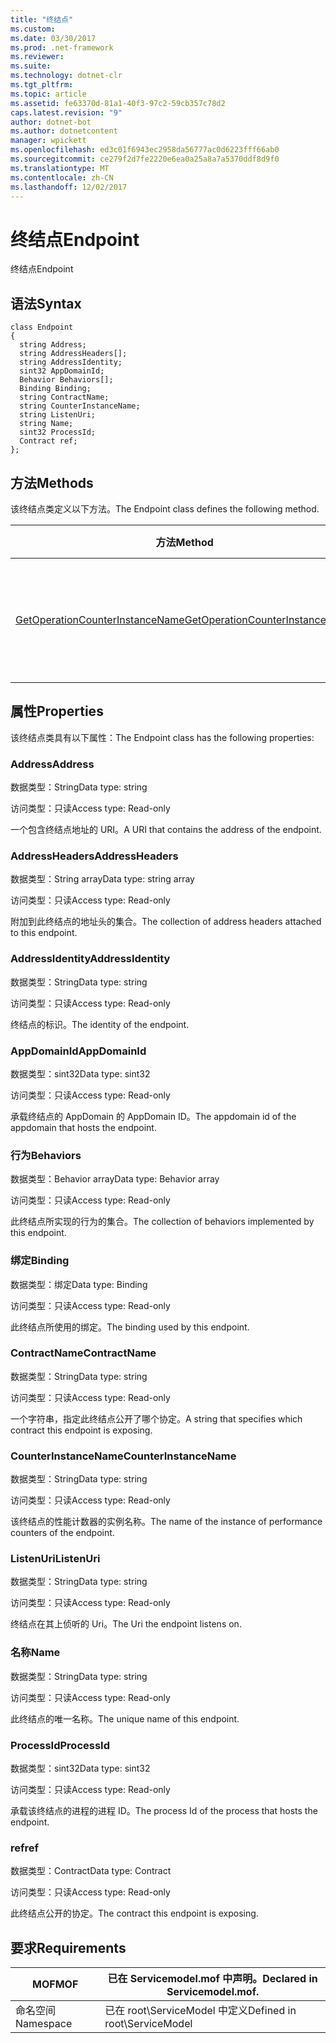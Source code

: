 ```yaml
---
title: "终结点"
ms.custom: 
ms.date: 03/30/2017
ms.prod: .net-framework
ms.reviewer: 
ms.suite: 
ms.technology: dotnet-clr
ms.tgt_pltfrm: 
ms.topic: article
ms.assetid: fe63370d-81a1-40f3-97c2-59cb357c78d2
caps.latest.revision: "9"
author: dotnet-bot
ms.author: dotnetcontent
manager: wpickett
ms.openlocfilehash: ed3c01f6943ec2958da56777ac0d6223fff66ab0
ms.sourcegitcommit: ce279f2d7fe2220e6ea0a25a8a7a5370ddf8d9f0
ms.translationtype: MT
ms.contentlocale: zh-CN
ms.lasthandoff: 12/02/2017
---
```

# <a name="endpoint"></a><span data-ttu-id="378d4-102">终结点</span><span class="sxs-lookup"><span data-stu-id="378d4-102">Endpoint</span></span>
<span data-ttu-id="378d4-103">终结点</span><span class="sxs-lookup"><span data-stu-id="378d4-103">Endpoint</span></span>  
  
## <a name="syntax"></a><span data-ttu-id="378d4-104">语法</span><span class="sxs-lookup"><span data-stu-id="378d4-104">Syntax</span></span>  
  
```  
class Endpoint  
{  
  string Address;  
  string AddressHeaders[];  
  string AddressIdentity;  
  sint32 AppDomainId;  
  Behavior Behaviors[];  
  Binding Binding;  
  string ContractName;  
  string CounterInstanceName;  
  string ListenUri;  
  string Name;  
  sint32 ProcessId;  
  Contract ref;  
};  
```  
  
## <a name="methods"></a><span data-ttu-id="378d4-105">方法</span><span class="sxs-lookup"><span data-stu-id="378d4-105">Methods</span></span>  
 <span data-ttu-id="378d4-106">该终结点类定义以下方法。</span><span class="sxs-lookup"><span data-stu-id="378d4-106">The Endpoint class defines the following method.</span></span>  
  
|<span data-ttu-id="378d4-107">方法</span><span class="sxs-lookup"><span data-stu-id="378d4-107">Method</span></span>|<span data-ttu-id="378d4-108">描述</span><span class="sxs-lookup"><span data-stu-id="378d4-108">Description</span></span>|  
|------------|-----------------|  
|[<span data-ttu-id="378d4-109">GetOperationCounterInstanceName</span><span class="sxs-lookup"><span data-stu-id="378d4-109">GetOperationCounterInstanceName</span></span>](../../../../../docs/framework/wcf/diagnostics/wmi/getoperationcounterinstancename.md)|<span data-ttu-id="378d4-110">检索操作性能计数器实例名称</span><span class="sxs-lookup"><span data-stu-id="378d4-110">Retrieves the operation performance counter instance name</span></span>|  
  
## <a name="properties"></a><span data-ttu-id="378d4-111">属性</span><span class="sxs-lookup"><span data-stu-id="378d4-111">Properties</span></span>  
 <span data-ttu-id="378d4-112">该终结点类具有以下属性：</span><span class="sxs-lookup"><span data-stu-id="378d4-112">The Endpoint class has the following properties:</span></span>  
  
### <a name="address"></a><span data-ttu-id="378d4-113">Address</span><span class="sxs-lookup"><span data-stu-id="378d4-113">Address</span></span>  
 <span data-ttu-id="378d4-114">数据类型：String</span><span class="sxs-lookup"><span data-stu-id="378d4-114">Data type: string</span></span>  
  
 <span data-ttu-id="378d4-115">访问类型：只读</span><span class="sxs-lookup"><span data-stu-id="378d4-115">Access type: Read-only</span></span>  
  
 <span data-ttu-id="378d4-116">一个包含终结点地址的 URI。</span><span class="sxs-lookup"><span data-stu-id="378d4-116">A URI that contains the address of the endpoint.</span></span>  
  
### <a name="addressheaders"></a><span data-ttu-id="378d4-117">AddressHeaders</span><span class="sxs-lookup"><span data-stu-id="378d4-117">AddressHeaders</span></span>  
 <span data-ttu-id="378d4-118">数据类型：String array</span><span class="sxs-lookup"><span data-stu-id="378d4-118">Data type: string array</span></span>  
  
 <span data-ttu-id="378d4-119">访问类型：只读</span><span class="sxs-lookup"><span data-stu-id="378d4-119">Access type: Read-only</span></span>  
  
 <span data-ttu-id="378d4-120">附加到此终结点的地址头的集合。</span><span class="sxs-lookup"><span data-stu-id="378d4-120">The collection of address headers attached to this endpoint.</span></span>  
  
### <a name="addressidentity"></a><span data-ttu-id="378d4-121">AddressIdentity</span><span class="sxs-lookup"><span data-stu-id="378d4-121">AddressIdentity</span></span>  
 <span data-ttu-id="378d4-122">数据类型：String</span><span class="sxs-lookup"><span data-stu-id="378d4-122">Data type: string</span></span>  
  
 <span data-ttu-id="378d4-123">访问类型：只读</span><span class="sxs-lookup"><span data-stu-id="378d4-123">Access type: Read-only</span></span>  
  
 <span data-ttu-id="378d4-124">终结点的标识。</span><span class="sxs-lookup"><span data-stu-id="378d4-124">The identity of the endpoint.</span></span>  
  
### <a name="appdomainid"></a><span data-ttu-id="378d4-125">AppDomainId</span><span class="sxs-lookup"><span data-stu-id="378d4-125">AppDomainId</span></span>  
 <span data-ttu-id="378d4-126">数据类型：sint32</span><span class="sxs-lookup"><span data-stu-id="378d4-126">Data type: sint32</span></span>  
  
 <span data-ttu-id="378d4-127">访问类型：只读</span><span class="sxs-lookup"><span data-stu-id="378d4-127">Access type: Read-only</span></span>  
  
 <span data-ttu-id="378d4-128">承载终结点的 AppDomain 的 AppDomain ID。</span><span class="sxs-lookup"><span data-stu-id="378d4-128">The appdomain id of the appdomain that hosts the endpoint.</span></span>  
  
### <a name="behaviors"></a><span data-ttu-id="378d4-129">行为</span><span class="sxs-lookup"><span data-stu-id="378d4-129">Behaviors</span></span>  
 <span data-ttu-id="378d4-130">数据类型：Behavior array</span><span class="sxs-lookup"><span data-stu-id="378d4-130">Data type: Behavior array</span></span>  
  
 <span data-ttu-id="378d4-131">访问类型：只读</span><span class="sxs-lookup"><span data-stu-id="378d4-131">Access type: Read-only</span></span>  
  
 <span data-ttu-id="378d4-132">此终结点所实现的行为的集合。</span><span class="sxs-lookup"><span data-stu-id="378d4-132">The collection of behaviors implemented by this endpoint.</span></span>  
  
### <a name="binding"></a><span data-ttu-id="378d4-133">绑定</span><span class="sxs-lookup"><span data-stu-id="378d4-133">Binding</span></span>  
 <span data-ttu-id="378d4-134">数据类型：绑定</span><span class="sxs-lookup"><span data-stu-id="378d4-134">Data type: Binding</span></span>  
  
 <span data-ttu-id="378d4-135">访问类型：只读</span><span class="sxs-lookup"><span data-stu-id="378d4-135">Access type: Read-only</span></span>  
  
 <span data-ttu-id="378d4-136">此终结点所使用的绑定。</span><span class="sxs-lookup"><span data-stu-id="378d4-136">The binding used by this endpoint.</span></span>  
  
### <a name="contractname"></a><span data-ttu-id="378d4-137">ContractName</span><span class="sxs-lookup"><span data-stu-id="378d4-137">ContractName</span></span>  
 <span data-ttu-id="378d4-138">数据类型：String</span><span class="sxs-lookup"><span data-stu-id="378d4-138">Data type: string</span></span>  
  
 <span data-ttu-id="378d4-139">访问类型：只读</span><span class="sxs-lookup"><span data-stu-id="378d4-139">Access type: Read-only</span></span>  
  
 <span data-ttu-id="378d4-140">一个字符串，指定此终结点公开了哪个协定。</span><span class="sxs-lookup"><span data-stu-id="378d4-140">A string that specifies which contract this endpoint is exposing.</span></span>  
  
### <a name="counterinstancename"></a><span data-ttu-id="378d4-141">CounterInstanceName</span><span class="sxs-lookup"><span data-stu-id="378d4-141">CounterInstanceName</span></span>  
 <span data-ttu-id="378d4-142">数据类型：String</span><span class="sxs-lookup"><span data-stu-id="378d4-142">Data type: string</span></span>  
  
 <span data-ttu-id="378d4-143">访问类型：只读</span><span class="sxs-lookup"><span data-stu-id="378d4-143">Access type: Read-only</span></span>  
  
 <span data-ttu-id="378d4-144">该终结点的性能计数器的实例名称。</span><span class="sxs-lookup"><span data-stu-id="378d4-144">The name of the instance of performance counters of the endpoint.</span></span>  
  
### <a name="listenuri"></a><span data-ttu-id="378d4-145">ListenUri</span><span class="sxs-lookup"><span data-stu-id="378d4-145">ListenUri</span></span>  
 <span data-ttu-id="378d4-146">数据类型：String</span><span class="sxs-lookup"><span data-stu-id="378d4-146">Data type: string</span></span>  
  
 <span data-ttu-id="378d4-147">访问类型：只读</span><span class="sxs-lookup"><span data-stu-id="378d4-147">Access type: Read-only</span></span>  
  
 <span data-ttu-id="378d4-148">终结点在其上侦听的 Uri。</span><span class="sxs-lookup"><span data-stu-id="378d4-148">The Uri the endpoint listens on.</span></span>  
  
### <a name="name"></a><span data-ttu-id="378d4-149">名称</span><span class="sxs-lookup"><span data-stu-id="378d4-149">Name</span></span>  
 <span data-ttu-id="378d4-150">数据类型：String</span><span class="sxs-lookup"><span data-stu-id="378d4-150">Data type: string</span></span>  
  
 <span data-ttu-id="378d4-151">访问类型：只读</span><span class="sxs-lookup"><span data-stu-id="378d4-151">Access type: Read-only</span></span>  
  
 <span data-ttu-id="378d4-152">此终结点的唯一名称。</span><span class="sxs-lookup"><span data-stu-id="378d4-152">The unique name of this endpoint.</span></span>  
  
### <a name="processid"></a><span data-ttu-id="378d4-153">ProcessId</span><span class="sxs-lookup"><span data-stu-id="378d4-153">ProcessId</span></span>  
 <span data-ttu-id="378d4-154">数据类型：sint32</span><span class="sxs-lookup"><span data-stu-id="378d4-154">Data type: sint32</span></span>  
  
 <span data-ttu-id="378d4-155">访问类型：只读</span><span class="sxs-lookup"><span data-stu-id="378d4-155">Access type: Read-only</span></span>  
  
 <span data-ttu-id="378d4-156">承载该终结点的进程的进程 ID。</span><span class="sxs-lookup"><span data-stu-id="378d4-156">The process Id of the process that hosts the endpoint.</span></span>  
  
### <a name="ref"></a><span data-ttu-id="378d4-157">ref</span><span class="sxs-lookup"><span data-stu-id="378d4-157">ref</span></span>  
 <span data-ttu-id="378d4-158">数据类型：Contract</span><span class="sxs-lookup"><span data-stu-id="378d4-158">Data type: Contract</span></span>  
  
 <span data-ttu-id="378d4-159">访问类型：只读</span><span class="sxs-lookup"><span data-stu-id="378d4-159">Access type: Read-only</span></span>  
  
 <span data-ttu-id="378d4-160">此终结点公开的协定。</span><span class="sxs-lookup"><span data-stu-id="378d4-160">The contract this endpoint is exposing.</span></span>  
  
## <a name="requirements"></a><span data-ttu-id="378d4-161">要求</span><span class="sxs-lookup"><span data-stu-id="378d4-161">Requirements</span></span>  
  
|<span data-ttu-id="378d4-162">MOF</span><span class="sxs-lookup"><span data-stu-id="378d4-162">MOF</span></span>|<span data-ttu-id="378d4-163">已在 Servicemodel.mof 中声明。</span><span class="sxs-lookup"><span data-stu-id="378d4-163">Declared in Servicemodel.mof.</span></span>|  
|---------|-----------------------------------|  
|<span data-ttu-id="378d4-164">命名空间</span><span class="sxs-lookup"><span data-stu-id="378d4-164">Namespace</span></span>|<span data-ttu-id="378d4-165">已在 root\ServiceModel 中定义</span><span class="sxs-lookup"><span data-stu-id="378d4-165">Defined in root\ServiceModel</span></span>|
